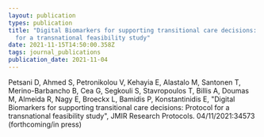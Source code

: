 ```yaml
---
layout: publication
types: publication
title: "Digital Biomarkers for supporting transitional care decisions: Protocol
  for a transnational feasibility study"
date: 2021-11-15T14:50:00.358Z
tags: journal_publications
publication_date: 2021-11-04
---
```

Petsani D, Ahmed S, Petronikolou V, Kehayia E, Alastalo M, Santonen T, Merino-Barbancho B, Cea G, Segkouli S, Stavropoulos T, Billis A, Doumas M, Almeida R, Nagy E, Broeckx L, Bamidis P, Konstantinidis E, "Digital Biomarkers for supporting transitional care decisions: Protocol for a transnational feasibility study", JMIR Research Protocols. 04/11/2021:34573 (forthcoming/in press)